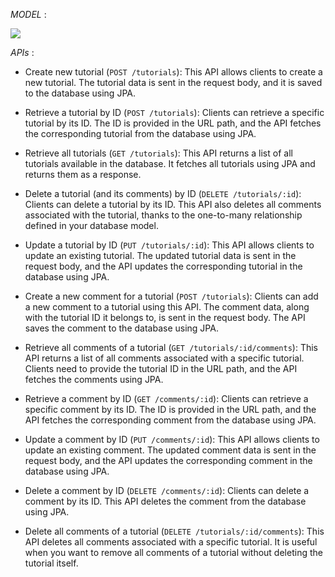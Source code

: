 
*MODEL* :

![](C:\Users\younes\IdeaProjects\SpringBoot-JPAOneToMany-crud\screens\1.png)

*APIs* :


- Create new tutorial (`POST /tutorials`): This API allows clients to create a new tutorial. The tutorial data is sent in the request body, and it is saved to the database using JPA.


- Retrieve a tutorial by ID (`POST /tutorials`): Clients can retrieve a specific tutorial by its ID. The ID is provided in the URL path, and the API fetches the corresponding tutorial from the database using JPA.


- Retrieve all tutorials (`GET /tutorials`): This API returns a list of all tutorials available in the database. It fetches all tutorials using JPA and returns them as a response.


- Delete a tutorial (and its comments) by ID (`DELETE /tutorials/:id`): Clients can delete a tutorial by its ID. This API also deletes all comments associated with the tutorial, thanks to the one-to-many relationship defined in your database model.


- Update a tutorial by ID (`PUT /tutorials/:id`): This API allows clients to update an existing tutorial. The updated tutorial data is sent in the request body, and the API updates the corresponding tutorial in the database using JPA.


- Create a new comment for a tutorial (`POST /tutorials`): Clients can add a new comment to a tutorial using this API. The comment data, along with the tutorial ID it belongs to, is sent in the request body. The API saves the comment to the database using JPA.


- Retrieve all comments of a tutorial (`GET /tutorials/:id/comments`): This API returns a list of all comments associated with a specific tutorial. Clients need to provide the tutorial ID in the URL path, and the API fetches the comments using JPA.


- Retrieve a comment by ID (`GET /comments/:id`): Clients can retrieve a specific comment by its ID. The ID is provided in the URL path, and the API fetches the corresponding comment from the database using JPA.


- Update a comment by ID (`PUT /comments/:id`): This API allows clients to update an existing comment. The updated comment data is sent in the request body, and the API updates the corresponding comment in the database using JPA.


- Delete a comment by ID (`DELETE /comments/:id`): Clients can delete a comment by its ID. This API deletes the comment from the database using JPA.


- Delete all comments of a tutorial (`DELETE /tutorials/:id/comments`): This API deletes all comments associated with a specific tutorial. It is useful when you want to remove all comments of a tutorial without deleting the tutorial itself.
